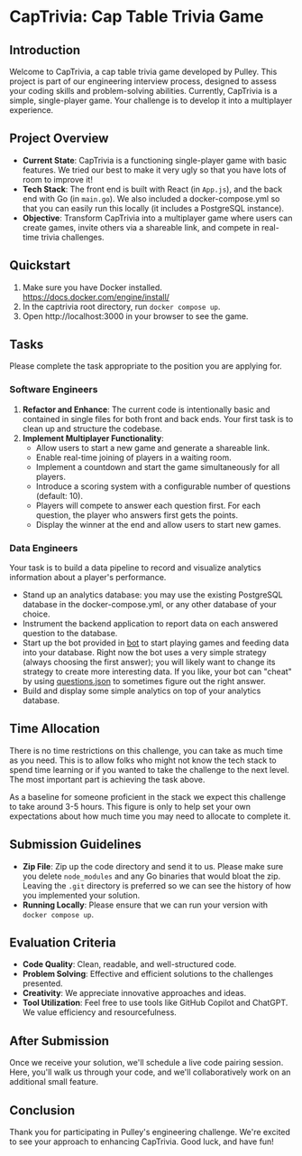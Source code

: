 # CapTrivia: Cap Table Trivia Game

## Introduction
Welcome to CapTrivia, a cap table trivia game developed by Pulley. This project is part of our engineering interview process, designed to assess your coding skills and problem-solving abilities. Currently, CapTrivia is a simple, single-player game. Your challenge is to develop it into a multiplayer experience.

## Project Overview
- **Current State**: CapTrivia is a functioning single-player game with basic features. We tried our best to make it very ugly so that you have lots of room to improve it!
- **Tech Stack**: The front end is built with React (in `App.js`), and the back end with Go (in `main.go`). We also included a docker-compose.yml so that you can easily run this locally (it includes a PostgreSQL instance).
- **Objective**: Transform CapTrivia into a multiplayer game where users can create games, invite others via a shareable link, and compete in real-time trivia challenges.

## Quickstart

1. Make sure you have Docker installed. https://docs.docker.com/engine/install/
2. In the captrivia root directory, run `docker compose up`.
3. Open http://localhost:3000 in your browser to see the game.

## Tasks
Please complete the task appropriate to the position you are applying for.

### Software Engineers
1. **Refactor and Enhance**: The current code is intentionally basic and contained in single files for both front and back ends. Your first task is to clean up and structure the codebase.
2. **Implement Multiplayer Functionality**: 
    - Allow users to start a new game and generate a shareable link.
    - Enable real-time joining of players in a waiting room.
    - Implement a countdown and start the game simultaneously for all players.
    - Introduce a scoring system with a configurable number of questions (default: 10).
    - Players will compete to answer each question first. For each question, the player who answers first gets the points.
    - Display the winner at the end and allow users to start new games.

### Data Engineers
Your task is to build a data pipeline to record and visualize analytics information about a player's performance.
  - Stand up an analytics database: you may use the existing PostgreSQL database in the docker-compose.yml, or any other database of your choice.
  - Instrument the backend application to report data on each answered question to the database.
  - Start up the bot provided in [bot](bot) to start playing games and feeding data into your database.  Right now the bot uses a very simple strategy (always choosing the first answer); you will likely want to change its strategy to create more interesting data.  If you like, your bot can "cheat" by using [questions.json](backend/questions.json) to sometimes figure out the right answer.
  - Build and display some simple analytics on top of your analytics database.


## Time Allocation
There is no time restrictions on this challenge, you can take as much time as you need. This is to allow folks who might not know the tech stack to spend time learning or if you wanted to take the challenge to the next level. The most important part is achieving the task above.

As a baseline for someone proficient in the stack we expect this challenge to take around 3-5 hours. This figure is only to help set your own expectations about how much time you may need to allocate to complete it.

## Submission Guidelines
- **Zip File**: Zip up the code directory and send it to us. Please make sure you delete `node_modules` and any Go binaries that would bloat the zip. Leaving the `.git` directory is preferred so we can see the history of how you implemented your solution.
- **Running Locally**: Please ensure that we can run your version with `docker compose up`.

## Evaluation Criteria
- **Code Quality**: Clean, readable, and well-structured code.
- **Problem Solving**: Effective and efficient solutions to the challenges presented.
- **Creativity**: We appreciate innovative approaches and ideas.
- **Tool Utilization**: Feel free to use tools like GitHub Copilot and ChatGPT. We value efficiency and resourcefulness.

## After Submission
Once we receive your solution, we'll schedule a live code pairing session. Here, you'll walk us through your code, and we'll collaboratively work on an additional small feature.

## Conclusion
Thank you for participating in Pulley's engineering challenge. We're excited to see your approach to enhancing CapTrivia. Good luck, and have fun!
